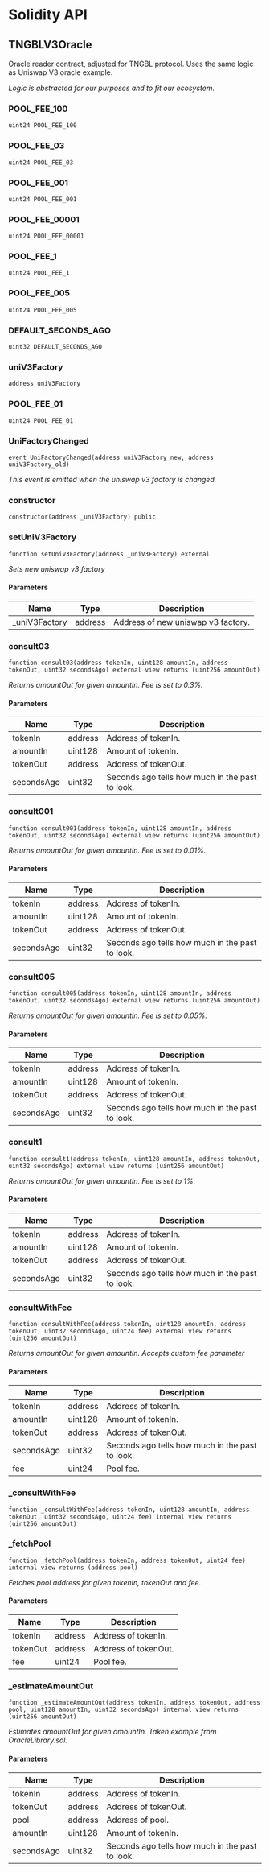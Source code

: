 # Solidity API

## TNGBLV3Oracle

Oracle reader contract, adjusted for TNGBL protocol. Uses the same logic as Uniswap V3 oracle example.

_Logic is abstracted for our purposes and to fit our ecosystem._

### POOL_FEE_100

```solidity
uint24 POOL_FEE_100
```

### POOL_FEE_03

```solidity
uint24 POOL_FEE_03
```

### POOL_FEE_001

```solidity
uint24 POOL_FEE_001
```

### POOL_FEE_00001

```solidity
uint24 POOL_FEE_00001
```

### POOL_FEE_1

```solidity
uint24 POOL_FEE_1
```

### POOL_FEE_005

```solidity
uint24 POOL_FEE_005
```

### DEFAULT_SECONDS_AGO

```solidity
uint32 DEFAULT_SECONDS_AGO
```

### uniV3Factory

```solidity
address uniV3Factory
```

### POOL_FEE_01

```solidity
uint24 POOL_FEE_01
```

### UniFactoryChanged

```solidity
event UniFactoryChanged(address uniV3Factory_new, address uniV3Factory_old)
```

_This event is emitted when the uniswap v3 factory is changed._

### constructor

```solidity
constructor(address _uniV3Factory) public
```

### setUniV3Factory

```solidity
function setUniV3Factory(address _uniV3Factory) external
```

_Sets new uniswap v3 factory_

#### Parameters

| Name | Type | Description |
| ---- | ---- | ----------- |
| _uniV3Factory | address | Address of new uniswap v3 factory. |

### consult03

```solidity
function consult03(address tokenIn, uint128 amountIn, address tokenOut, uint32 secondsAgo) external view returns (uint256 amountOut)
```

_Returns amountOut for given amountIn. Fee is set to 0.3%._

#### Parameters

| Name | Type | Description |
| ---- | ---- | ----------- |
| tokenIn | address | Address of tokenIn. |
| amountIn | uint128 | Amount of tokenIn. |
| tokenOut | address | Address of tokenOut. |
| secondsAgo | uint32 | Seconds ago tells how much in the past to look. |

### consult001

```solidity
function consult001(address tokenIn, uint128 amountIn, address tokenOut, uint32 secondsAgo) external view returns (uint256 amountOut)
```

_Returns amountOut for given amountIn. Fee is set to 0.01%._

#### Parameters

| Name | Type | Description |
| ---- | ---- | ----------- |
| tokenIn | address | Address of tokenIn. |
| amountIn | uint128 | Amount of tokenIn. |
| tokenOut | address | Address of tokenOut. |
| secondsAgo | uint32 | Seconds ago tells how much in the past to look. |

### consult005

```solidity
function consult005(address tokenIn, uint128 amountIn, address tokenOut, uint32 secondsAgo) external view returns (uint256 amountOut)
```

_Returns amountOut for given amountIn. Fee is set to 0.05%._

#### Parameters

| Name | Type | Description |
| ---- | ---- | ----------- |
| tokenIn | address | Address of tokenIn. |
| amountIn | uint128 | Amount of tokenIn. |
| tokenOut | address | Address of tokenOut. |
| secondsAgo | uint32 | Seconds ago tells how much in the past to look. |

### consult1

```solidity
function consult1(address tokenIn, uint128 amountIn, address tokenOut, uint32 secondsAgo) external view returns (uint256 amountOut)
```

_Returns amountOut for given amountIn. Fee is set to 1%._

#### Parameters

| Name | Type | Description |
| ---- | ---- | ----------- |
| tokenIn | address | Address of tokenIn. |
| amountIn | uint128 | Amount of tokenIn. |
| tokenOut | address | Address of tokenOut. |
| secondsAgo | uint32 | Seconds ago tells how much in the past to look. |

### consultWithFee

```solidity
function consultWithFee(address tokenIn, uint128 amountIn, address tokenOut, uint32 secondsAgo, uint24 fee) external view returns (uint256 amountOut)
```

_Returns amountOut for given amountIn. Accepts custom fee parameter_

#### Parameters

| Name | Type | Description |
| ---- | ---- | ----------- |
| tokenIn | address | Address of tokenIn. |
| amountIn | uint128 | Amount of tokenIn. |
| tokenOut | address | Address of tokenOut. |
| secondsAgo | uint32 | Seconds ago tells how much in the past to look. |
| fee | uint24 | Pool fee. |

### _consultWithFee

```solidity
function _consultWithFee(address tokenIn, uint128 amountIn, address tokenOut, uint32 secondsAgo, uint24 fee) internal view returns (uint256 amountOut)
```

### _fetchPool

```solidity
function _fetchPool(address tokenIn, address tokenOut, uint24 fee) internal view returns (address pool)
```

_Fetches pool address for given tokenIn, tokenOut and fee._

#### Parameters

| Name | Type | Description |
| ---- | ---- | ----------- |
| tokenIn | address | Address of tokenIn. |
| tokenOut | address | Address of tokenOut. |
| fee | uint24 | Pool fee. |

### _estimateAmountOut

```solidity
function _estimateAmountOut(address tokenIn, address tokenOut, address pool, uint128 amountIn, uint32 secondsAgo) internal view returns (uint256 amountOut)
```

_Estimates amountOut for given amountIn. Taken example from OracleLibrary.sol._

#### Parameters

| Name | Type | Description |
| ---- | ---- | ----------- |
| tokenIn | address | Address of tokenIn. |
| tokenOut | address | Address of tokenOut. |
| pool | address | Address of pool. |
| amountIn | uint128 | Amount of tokenIn. |
| secondsAgo | uint32 | Seconds ago tells how much in the past to look. |

